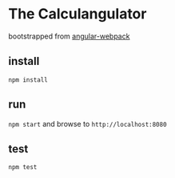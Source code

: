 # The Calculangulator

bootstrapped from [angular-webpack](https://github.com/preboot/angular-webpack)

## install
`npm install`

## run
`npm start` and browse to `http://localhost:8080`

## test
`npm test`
